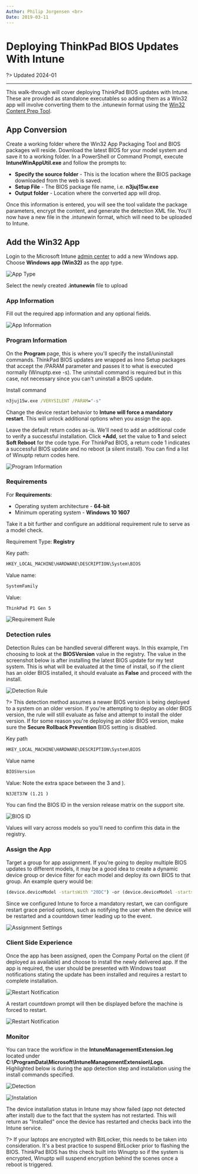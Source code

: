 ```yaml
---
Author: Philip Jorgensen <br>
Date: 2019-03-11
---
```


# Deploying ThinkPad BIOS Updates With Intune

?> Updated 2024-01

---

This walk-through will cover deploying ThinkPad BIOS updates with Intune. These are provided as standalone executables so adding them as a Win32 app will involve converting them to the .intunewin format using the [Win32 Content Prep Tool](https://github.com/Microsoft/Microsoft-Win32-Content-Prep-Tool).

## App Conversion

Create a working folder where the Win32 App Packaging Tool and BIOS packages will reside. Download the latest BIOS for your model system and save it to a working folder. In a PowerShell or Command Prompt, execute **IntuneWinAppUtil.exe** and follow the prompts to:

- **Specify the source folder** - This is the location where the BIOS package downloaded from the web is saved.
- **Setup File** - The BIOS package file name, i.e. **n3juj15w.exe**
- **Output folder** - Location where the converted app will drop.

Once this information is entered, you will see the tool validate the package parameters, encrypt the content, and generate the detection XML file. You'll now have a new file in the .intunewin format, which will need to be uploaded to Intune.

## Add the Win32 App

Login to the Microsoft Intune [admin center](https://intune.microsoft.com/#view/Microsoft_Intune_DeviceSettings/AppsWindowsMenu/~/windowsApps) to add a new Windows app. Choose **Windows app (Win32)** as the app type.

![App Type](../img/2019/intune_bios_deploy//image1.jpg)

Select the newly created **.intunewin** file to upload

### App Information

Fill out the required app information and any optional fields.

![App Information](../img/2019/intune_bios_deploy/image2.jpg)

### Program Information

On the **Program** page, this is where you'll specify the install/uninstall commands. ThinkPad BIOS updates are wrapped as Inno Setup packages that accept the /PARAM parameter and passes it to what is executed normally (Winuptp.exe -s). The uninstall command is required but in this case, not necessary since you can't uninstall a BIOS update.

Install command

```cmd
n3juj15w.exe /VERYSILENT /PARAM="-s"
```

Change the device restart behavior to **Intune will force a mandatory restart**. This will unlock additional options when you assign the app.

Leave the default return codes as-is. We'll need to add an additional code to verify a successful installation. Click **+Add**, set the value to **1** and select **Soft Reboot** for the code type.  For ThinkPad BIOS, a return code 1 indicates a successful BIOS update and no reboot (a silent install).  You can find a list of Winuptp return codes here.

![Program Information](../img/2019/intune_bios_deploy/image3.jpg)

### Requirements

For **Requirements**:

- Operating system architecture - **64-bit**
- Minimum operating system - **Windows 10 1607**

Take it a bit further and configure an additional requirement rule to serve as a model check.

Requirement Type: **Registry**

Key path:

```cmd
HKEY_LOCAL_MACHINE\HARDWARE\DESCRIPTION\System\BIOS
```

Value name:

```cmd
SystemFamily
```

Value:

```cmd
ThinkPad P1 Gen 5
```

![Requirement Rule](../img/2019/intune_bios_deploy/image4.jpg)

### Detection rules

Detection Rules can be handled several different ways. In this example, I'm choosing to look at the **BIOSVersion** value in the registry. The value in the screenshot below is after installing the latest BIOS update for my test system. This is what will be evaluated at the time of install, so if the client has an older BIOS installed, it should evaluate as **False** and proceed with the install.

![Detection Rule](../img/2019/intune_bios_deploy/image5.jpg)

?> This detection method assumes a newer BIOS version is being deployed to a system on an older version. If you're attempting to deploy an older BIOS version, the rule will still evaluate as false and attempt to install the older version. If for some reason you're deploying an older BIOS version, make sure the **Secure Rollback Prevention** BIOS setting is disabled.

Key path

```cmd
HKEY_LOCAL_MACHINE\HARDWARE\DESCRIPTION\System\BIOS
```

Value name

```cmd
BIOSVersion
```

Value: Note the extra space between the 3 and ).

```cmd
N3JET37W (1.21 )
```

You can find the BIOS ID in the version release matrix on the support site.

![BIOS ID](../img/2019/intune_bios_deploy/image6.jpg)

Values will vary across models so you'll need to confirm this data in the registry.

### Assign the App

Target a group for app assignment. If you're going to deploy multiple BIOS updates to different models, it may be a good idea to create a dynamic device group or device filter for each model and deploy its own BIOS to that group. An example query would be:

```cmd
(device.deviceModel -startsWith "20DC") -or (device.deviceModel -startsWith "20DD")
```

Since we configured Intune to force a mandatory restart, we can configure restart grace period options, such as notifying the user when the device will be restarted and a countdown timer leading up to the event.

![Assignment Settings](../img/2019/intune_bios_deploy//image7.jpg)

### Client Side Experience

Once the app has been assigned, open the Company Portal on the client (if deployed as available) and choose to install the newly delivered app. If the app is required, the user should be presented with Windows toast notifications stating the update has been installed and requires a restart to complete installation.

![Restart Notification](../img/2019/intune_bios_deploy//image8.jpg)

A restart countdown prompt will then be displayed before the machine is forced to restart.

![Restart Notification](../img/2019/intune_bios_deploy//image9.jpg)

### Monitor

You can trace the workflow in the **IntuneManagementExtension.log** located under **C:\ProgramData\Microsoft\IntuneManagementExtension\Logs**. Highlighted below is during the app detection step and installation using the install commands specified.

![Detection](../img/2019/intune_bios_deploy//image10.jpg)

![Instalation](../img/2019/intune_bios_deploy//image11.jpg)

The device installation status in Intune may show failed (app not detected after install) due to the fact that the system has not restarted. This will return as "Installed" once the device has restarted and checks back into the Intune service.

?> If your laptops are encrypted with BitLocker, this needs to be taken into consideration. It's a best practice to suspend BitLocker prior to flashing the BIOS. ThinkPad BIOS has this check built into Winuptp so if the system is encrypted, Winuptp will suspend encryption behind the scenes once a reboot is triggered.